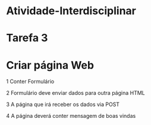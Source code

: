 # Atividade-Interdisciplinar
# Tarefa 3


<h1>Criar página Web</h1>
<p>1 Conter Formulário</p>
<p>2 Formulário deve enviar dados para outra página HTML</p>
<p>3 A página que irá receber os dados via POST</p>
<p>4 A página deverá conter mensagem de boas vindas</p>



